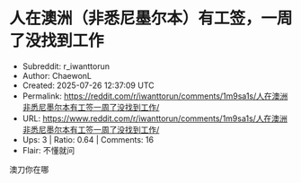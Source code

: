 # 人在澳洲（非悉尼墨尔本）有工签，一周了没找到工作

- Subreddit: r_iwanttorun
- Author: ChaewonL
- Created: 2025-07-26 12:37:09 UTC
- Permalink: https://reddit.com/r/iwanttorun/comments/1m9sa1s/人在澳洲非悉尼墨尔本有工签一周了没找到工作/
- URL: https://www.reddit.com/r/iwanttorun/comments/1m9sa1s/人在澳洲非悉尼墨尔本有工签一周了没找到工作/
- Ups: 3 | Ratio: 0.64 | Comments: 16
- Flair: 不懂就问


澳刀你在哪

